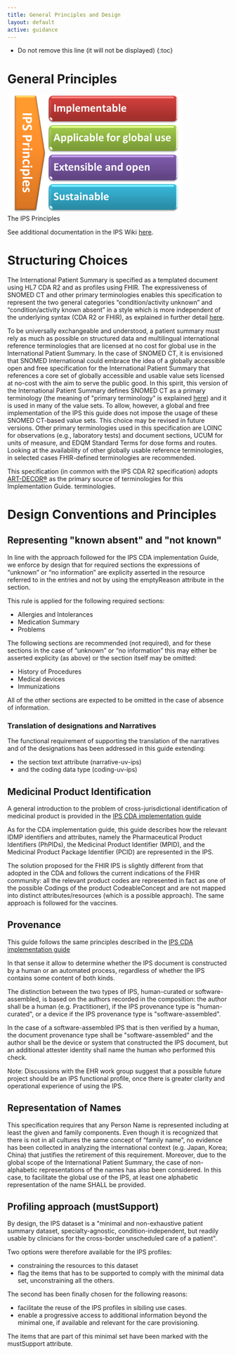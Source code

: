 ```yaml
---
title: General Principles and Design
layout: default
active: guidance
---
```


<!-- {:.no_toc} -->

<!-- TOC  the css styling for this is \pages\assets\css\project.css under 'markdown-toc'-->

* Do not remove this line (it will not be displayed)
{:toc}

# General Principles

<div class="image">
<img src="assets/images/600px-IPS_principles.png" width="400" />
<div>The IPS Principles</div>
</div>


<p>
See additional documentation in the IPS Wiki <a href="http://international-patient-summary.net/mediawiki/index.php?title=IPS_implementationguide_1#General_Principles_for_this_Specification">here</a>.
</p>


# Structuring Choices

The International Patient Summary is specified as a templated document using HL7 CDA R2 and as profiles using FHIR. The expressiveness of SNOMED CT and other primary terminologies enables this specification to represent the two general categories “condition/activity unknown” and “condition/activity known absent” in a style which is more independent of the underlying syntax (CDA R2 or FHIR), as explained in further detail <a href="http://international-patient-summary.net/mediawiki/index.php?title=IPS_implementationguide_1#Representing_.22known_absent.22_and_.22not_known.22">here</a>.

To be universally exchangeable and understood, a patient summary must rely as much as possible on structured data and multilingual international reference terminologies that are licensed at no cost for global use in the International Patient Summary. In the case of SNOMED CT, it is envisioned that SNOMED International could embrace the idea of a globally accessible open and free specification for the International Patient Summary that references a core set of globally accessible and usable value sets licensed at no-cost with the aim to serve the public good. In this spirit, this version of the International Patient Summary defines SNOMED CT as a primary terminology (the meaning of "primary terminology" is explained <a href="http://international-patient-summary.net/mediawiki/index.php?title=IPS_implementationguide_1#How_to_use_terminologies_.28preferred_binding.29">here</a>) and it is used in many of the value sets. To allow, however, a global and free implementation of the IPS this guide does not impose the usage of these SNOMED CT-based value sets. This choice may be revised in future versions. Other primary terminologies used in this specification are LOINC for observations (e.g., laboratory tests) and document sections, UCUM for units of measure, and EDQM Standard Terms for dose forms and routes. Looking at the availability of other globally usable reference terminologies, in selected cases FHIR-defined terminologies are recommended.

This specification (in common with the IPS CDA R2 specification) adopts <a href="https://art-decor.org">ART-DECOR®</a> as the primary source of terminologies for this Implementation Guide. terminologies.

# Design Conventions and Principles

## Representing "known absent" and "not known"

In line with the approach followed for the IPS CDA implementation Guide, we enforce by design that for required sections the expressions of “unknown” or “no information” are explicity asserted in the resource referred to in the entries and not by using the emptyReason attribute in the section.

This rule is applied for the following required sections: 
* Allergies and Intolerances
* Medication Summary
* Problems

The following sections are recommended (not required), and for these sections in the case of “unknown” or “no information” this may either be asserted explicity (as above) or the section itself may be omitted:
* History of Procedures
* Medical devices
* Immunizations

All of the other sections are expected to be omitted in the case of absence of information.

### Translation of designations and Narratives

The functional requirement of supporting the translation of the narratives and of the designations has been addressed in this guide extending:
* the section text attribute (narrative-uv-ips)
* and the coding data type  (coding-uv-ips)

## Medicinal Product Identification

A general introduction to the problem of cross-jurisdictional identification of medicinal product is provided in the [IPS CDA implementation guide](http://international-patient-summary.net/mediawiki/index.php?title=IPS_Design_conventions_and_principles_1#Medicinal_Product_Identification)

As for the CDA implementation guide, this guide describes how the relevant IDMP identifiers and attributes, namely the Pharmaceutical Product Identifiers (PhPIDs), the Medicinal Product Identifier (MPID), and the Medicinal Product Package Identifier (PCID) are represented in the IPS.

The solution proposed for the FHIR IPS is slightly different from that adopted in the CDA and follows the current indications of the FHIR community: all the relevant product codes are represented in fact as one of the possible Codings of the product CodeableConcept and are not mapped into distinct attributes/resources (which is a possible approach). The same approach is followed for the vaccines.

## Provenance

This guide follows the same principles described in the [IPS CDA implementation guide](http://international-patient-summary.net/mediawiki/index.php?title=IPS_Design_conventions_and_principles_1#Provenance)

In that sense it allow to determine whether the IPS document is constructed by a human or an automated process, regardless of whether the IPS contains some content of both kinds.

The distinction between the two types of IPS, human-curated or software-assembled, is based on the authors recorded in the composition: the author shall be a human (e.g. Practitioner), if the IPS provenance type is "human-curated", or a device if the IPS provenance type is "software-assembled".

In the case of a software-assembled IPS that is then verified by a human, the document provenance type shall be "software-assembled" and the author shall be the device or system that constructed the IPS document, but an additional attester identity shall name the human who performed this check.

Note: Discussions with the EHR work group suggest that a possible future project should be an IPS functional profile, once there is greater clarity and operational experience of using the IPS. 

## Representation of Names
This specification requires that any Person Name is represented including at least the given and family components.
Even though it is recognized that there is not in all cultures the same concept of “family name”, no evidence has been collected in analyzing the international context (e.g. Japan, Korea; China) that justifies the retirement of this requirement.
Moreover, due to the global scope of the International Patient Summary, the case of non-alphabetic representations of the names has also been considered.
In this case, to facilitate the global use of the IPS, at least one alphabetic representation of the name SHALL be provided. 

## Profiling approach (mustSupport)

By design, the IPS dataset is a "minimal and non-exhaustive patient summary dataset, specialty-agnostic, condition-independent, but readily usable by clinicians for the cross-border unscheduled care of a patient".

Two options were therefore available for the IPS profiles:
* constraining the resources to this dataset
* flag the items that has to be supported to comply with the minimal data set, unconstraining all the others.
 
The second has been finally chosen for the following reasons:
* facilitate the reuse of the IPS profiles in sibiling use cases.
* enable a progressive access to additional information beyond the minimal one, if available and relevant for the care provisioning.

The items that are part of this minimal set have been marked with the mustSupport attribute.



